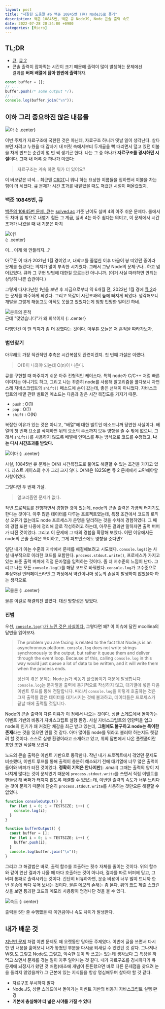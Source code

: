 ```yaml
---
layout: post
title: "자잘한 도움말 #6 백준 10845번 (큐) NodeJS로 풀기"
description: 백준 10845번, 백준 큐 NodeJS, Node 콘솔 출력 속도
date: 2022-07-28 20:34:00 +0900
categories: [Micro]
---
```


## TL;DR

- [큐](https://www.acmicpc.net/problem/10845), [큐 2](https://www.acmicpc.net/problem/18258)
- 콘솔 출력이 잡아먹는 시간이 크기 때문에 출력이 많이 발생하는 문제에선  
  결과를 **버퍼 배열에 담아 한번에 출력**하자.

```javascript
const buffer = [];
// ...
buffer.push(/* some output */);
// ...
console.log(buffer.join("\n"));
```

## 이하 그리 중요하진 않은 내용들

![아](https://i.postimg.cc/MTFcpL61/image.jpg)
{: .center}

이번 주제가 자료구조에 국한된 것은 아닌데, 자료구조 하니까 옛날 일이 생각난다. 살다보면 자려고 누웠을 때 갑자기 내 머릿 속에서부터 두개골을 빡 때리면서 덮고 있던 이불을 차게 만드는 순간이 몇 번 씩 생기곤 한다. 나는 그 중 하나가 **자료구조를 경시하던 시절**이다. 그때 내 어록 중 하나가 이랬다:

> 자료구조는 계속 하면 뭐가 더 있어요?

이 바보같은 녀석... 최근엔 [CRDT](https://en.wikipedia.org/wiki/Conflict-free_replicated_data_type)니 뭐니 하는 요상한 이름들을 접하면서 이불을 차는 힘이 더 세졌다. [큐](https://www.acmicpc.net/problem/10845) 문제가 시간 초과를 내뱉었을 때도 저랬던 시절이 떠올랐었지.

### 백준 10845번, 큐

[백준의 10845번 문제, 큐](https://www.acmicpc.net/problem/10845)는 [solved.ac](https://solved.ac) 기준 난이도 실버 4의 아주 쉬운 문제다. 롤에서도 차마 입 밖으로 내뱉기 힘든 그 계급, 실버 4는 아주 쉽다는 의미고, 이 문제에서 시간 초과가 나왔을 때 내 기분은 마치

![어?](https://i.postimg.cc/0QjDW6cb/image.jpg)  
{: .center}

이... 이게 왜 안풀리지...?

아무튼 이 때가 2021년 1월 경이었고, 대학교를 졸업한 이후 마음이 붕 떠있던 중이라 문제를 풀겠다는 의지가 많이 부족한 시기였다. 그래서 그냥 Node의 문제구나.. 하고 넘어갔었다. 큐와 그 구현 방법에 대한걸 모르는건 아니니까. (이거 사실 따라하면 안되는 상당히 나쁜 습관이다.)

그렇게 다사다난한 1년을 보낸 후 지금으로부터 약 6개월 전, 2022년 1월 경에 [큐 2](https://www.acmicpc.net/problem/18258)라는 문제를 마주하게 되었다. 그리고 똑같이 시간초과의 늪에 빠지게 되었다. 생각해보니 개발을 그렇게 해놓고도 아직도 못풀고 있었다는게 엄청 민망한 일이긴 하네.

![분투의 흔적](https://i.postimg.cc/x1THgfnk/image.png)  
근데 "맞았습니다"가 왜 회색이지
{: .center}

다행인건 이 땐 의지가 좀 더 강했다는 것이다. 아무튼 오늘은 저 흔적을 따라가보자.

### 범인찾기

아무래도 가장 직관적인 추측은 시간복잡도 관련이겠지. 첫 번째 가설은 이랬다.

> O(1)이 나와야 되는데 O(n)이 나온다.

큐를 구현할 때 마주치기 쉬운 아주 전형적인 케이스다. 특히 node가 C/C++ 처럼 빠른 이미지는 아니기도 하고, 그리고 나는 꾸준히 node를 사용해 알고리즘을 풀다보니 자연스레 자바스크립트의 `shift()` 메소드에 손이 갔는데, 좋은 선택이 아니었다. 자바스크립트의 배열 관련 빌트인 메소드는 다음과 같은 시간 복잡도를 가지기 때문.

- `push` : O(1)
- `pop` : O(1)
- `shift` : O(N)

복잡한 이유가 있는 것은 아니고, "배열"에 대한 빌트인 메소드니까 당연한 사실이다. 배열의 첫 번째 요소를 삭제하면 뒤의 요소의 주소까지 모두 영항을 줄 수 밖에 없으니. 그래서 `shift()`를 사용하지 않도록 배열에 인덱스를 두는 방식으로 코드를 수정했고, **나는 다시 시간초과를 받았다.**

![이마](https://i.postimg.cc/KcDGjJ5D/image.gif)
{: .center}

사실, 10845번 큐 문제는 O(N) 시간복잡도로 풀어도 해결할 수 있는 조건을 가지고 있다. 테스트 케이스의 수가 그리 크지 않다. O(N)은 18258번 큐 2 문제에서 고민해야할 사항이었다.

그렇다면 두 번째 가설.

> 알고리즘엔 문제가 없다.

작년 프로젝트를 진행하면서 경험한 것이 있는데, node의 콘솔 출력은 가끔씩 터지기도 한다는 것이다. 아주 많은 데이터를 다루는 프로젝트였는데, 특정 조건에서 코드의 로직상 오류가 없는데도 node 프로세스가 운명을 달리하는 것을 수차례 경험하였다. 그 때의 경험 또한 나중에 정리해 글로 작성하려고 하는데, 아무튼 결과만 말하자면 출력 버퍼가 터진 것이었다. 그리고 이 문제에 그 때의 경험을 확장해 보았다. 어떤 이유에서든 node의 콘솔 출력은 특이하고, 그게 퍼포먼스에도 영향을 준다면?

일단 내가 아는 수준의 지삭에서 문제를 해결해보려고 시도했다. `console.log()`는 사실 내부적으로 이러한 코드를 포함한다. `process.stdout.write()`, 프로세스가 가지고 있는 표준 출력 버퍼에 직접 문자열을 입력하는 것이다. 좀 더 저수준의 느낌이 난다. 그리고 나는 모든 `console.log()`를 해당 코드로 바꿔봤다. `console.log`가 고수준으로 추상화된 인터페이스라면 그 과정에서 약간이나마 성능의 손실이 발생하지 않았을까 하는 생각으로.

![물론](https://i.postimg.cc/7YHqmrqd/image.png)
{: .center}

물론 이걸로 해결되진 않았다. 대신 방향성은 맞았다.

### 진범

우선, [`console.log()`가 느린 것은 사실이다.](https://github.com/nodejs/node/issues/10619) 그렇다면 왜? 이 이슈에 달린 mcollina의 답변을 읽어보자.

> The problem you are facing is related to the fact that Node.js is an asynchronous platform. `console.log` does not write strings synchronously to the output, but rather it queue them and deliver through the event loop. Because of this, calling `console.log` in this way would just queue a lot of data to be written, and it will write them when the process ends.
>
> 당신이 겪은 문제는 Node.js가 비동기 플랫폼이기 때문에 발생합니다. `console.log`는 문자열을 출력에 동기적으로 작성하지 않고, 대기열에 넣은 다음 이벤트 루프를 통해 전달합니다. 따라서 `console.log`을 이렇게 호출하는 것은 그저 출력될 많은 데이터를 대기시키는 것에 불과하고, 데이터들은 프로세스가 끝날 때에 출력될 것입니다.

Node의 콘솔 출력이 다른 이유가 이 점에서 나오는 것이다. 싱글 스레드에서 돌아가는 이벤트 기반의 비동기 자바스크립트 실행 환경. 사실 자바스크립트의 영향력을 업고 node의 인기가 꽤 커졌단 체감을 최근 받고 있는데, **그럼에도 불구하고 node는 특이한 존재**라는 것을 잊으면 안될 것 같다. 아마 많이들 node를 뭐라고 불러야 하는지도 헷갈려 할 것이다. 스스로 실행 환경이라고 소개하고 있고, 위의 답변에서 나온 플랫폼이란 표현 또한 적절해 보인다.

노드의 콘솔 출력은 이벤트 기반으로 동작한다. 작년 내가 프로젝트에서 겪었던 문제도 비슷했다, 이벤트 루프를 통해 출력이 충분히 해소되기 전에 대기열에 너무 많은 출력이 들어와 버퍼가 터진 것이었다. **정확히 기억은 안나지만**{: .small} 그때는 출력의 양이 지나치게 많다는 것이 문제였기 때문에 `process.stdout.write`를 쓰면서 직접 이벤트를 핸들링 해 버퍼가 터지지 않도록 해결할 수 있었는데, 이번엔 출력의 속도가 너무 느리다는 것이 문제기 때문에 단순히 `process.stdout.write`를 사용하는 것만으론 해결할 수 없었다.

```javascript
function consoleOutput() {
  for (let i = 0; i < TESTSIZE; i++) {
    console.log(i);
  }
}

function bufferOutput() {
  const buffer = [];
  for (let i = 0; i < TESTSIZE; i++) {
    buffer.push(i);
  }
  console.log(buffer.join("\n"));
}
```

그리고 그 해결법은 바로, 출력 함수를 호출하는 횟수 자체를 줄이는 것이다. 위의 함수와 같이 연산 결과가 나올 때 마다 호출하는 것이 아니라, 결과를 따로 버퍼에 담고, 그 버퍼 통째로 출력시키는 것이다. 간단히 비유하자면, 운송 비용이 너무 많이 드니까 한 번 운송에 싹다 묶어 보내는 것이다. 물론 메모리 손해는 좀 본다. 위의 코드 제출 스크린샷을 보면 통과한 코드의 메모리 사용량이 엄청나단 것을 볼 수 있다.

![속도](https://i.postimg.cc/Prs7q6sr/image.png)
{: center}

출력을 5만 줄 수행했을 때 이만큼이나 속도 차이가 발생한다.

## 내가 배운 것

[지난번 문제](https://anteater333.github.io/micro/2022/05/05/micro-tip-5.html) 처럼 이번 문제도 꽤 오랫동안 담아둔 주제였다. 이번에 글을 쓰면서 다시 한 번 내용을 훑어보니 내가 놓쳤던 부분을 다시금 되새길 수 있었던 것 같다. 그나저나 WSL도 그렇고 Node도 그렇고, 익숙한 듯이 막 쓰고는 있는데 생각보다 그 특성을 까먹고 쓰면서 문제를 겪는 일이 자주 일어나는 것 같다. 내가 자료구조를 경시하다가 큐 문제에 뇌정지가 왔던 것 처럼(애초에 개념이 튼튼했으면 바로 다른 문제점을 찾으려 눈을 돌리지 않았을까?) 그 근본에 있는 지식들을 항상 명심해두며 살아야 할 것 같다.

- 자료구조 무시하지 말자
- Node.JS, 싱글 스레드에서 돌아가는 이벤트 기반의 비동기 자바스크립트 실행 환경
- **기본에 충실해야 더 넓은 시야를 가질 수 있다**
